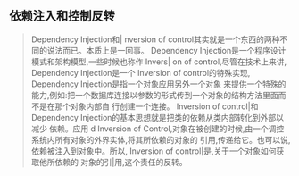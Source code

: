 ## 依赖注入和控制反转
>Dependency Injection和| nversion of control其实就是一个东西的两种不同的说法而已。本质上是一回事。
Dependency Injection是一个程序设计模式和架构模型,一些时候也称作 Invers| on of control,尽管在技术上来讲,
Dependency Injection是一个 Inversion of control的特殊实现, Dependency Injection是指一个对象应用另外一个对象
来提供一个特殊的能力,例如:把一个数据库连接以参数的形式传到一个对象的结构方法里面而不是在那个对象内部自
行创建一个连接。 Inversion of control|和 Dependency Injection的基本思想就是把类的依赖从类内部转化到外部以减少
依赖。应用 d Inversion of Control,对象在被创建的时候,由一个调控系统内所有对象的外界实体,将其所依赖的对象的
引用,传递给它。也可以说,依赖被注入到对象中。所以, Inversion of control|是,关于一个对象如何获取他所依赖的
对象的引|用,这个责任的反转。



